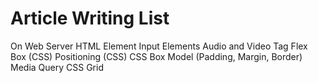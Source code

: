 # Article Writing List
On Web Server
HTML Element
Input Elements
Audio and Video Tag
Flex Box (CSS)
Positioning (CSS)
CSS Box Model (Padding, Margin, Border)
Media Query 
CSS Grid
